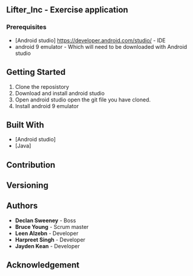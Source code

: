 ## Lifter_Inc - Exercise application


### Prerequisites
* [Android studio] https://developer.android.com/studio/ - IDE
* android 9 emulator - Which will need to be downloaded with Android studio

## Getting Started 
1. Clone the reposistory
2. Download and install android studio
3. Open android studio open the git file you have cloned.
4. Install android 9 emulator

## Built With
* [Android studio]  
* [Java] 

## Contribution

## Versioning

## Authors
* **Declan Sweeney** - Boss
* **Bruce Young** - Scrum master
* **Leen Alzebn** - Developer
* **Harpreet Singh** - Developer
* **Jayden Kean** - Developer


## Acknowledgement
